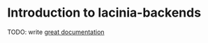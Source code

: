 # Introduction to lacinia-backends

TODO: write [great documentation](http://jacobian.org/writing/what-to-write/)

